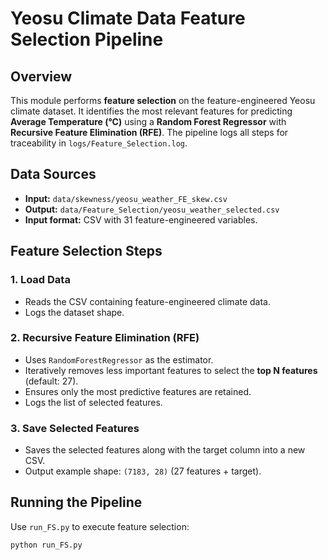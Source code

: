 # Yeosu Climate Data Feature Selection Pipeline

## Overview
This module performs **feature selection** on the feature-engineered Yeosu climate dataset. It identifies the most relevant features for predicting **Average Temperature (°C)** using a **Random Forest Regressor** with **Recursive Feature Elimination (RFE)**. The pipeline logs all steps for traceability in `logs/Feature_Selection.log`.

## Data Sources
- **Input:** `data/skewness/yeosu_weather_FE_skew.csv`  
- **Output:** `data/Feature_Selection/yeosu_weather_selected.csv`  
- **Input format:** CSV with 31 feature-engineered variables.

## Feature Selection Steps

### 1. Load Data
- Reads the CSV containing feature-engineered climate data.
- Logs the dataset shape.

### 2. Recursive Feature Elimination (RFE)
- Uses `RandomForestRegressor` as the estimator.
- Iteratively removes less important features to select the **top N features** (default: 27).
- Ensures only the most predictive features are retained.
- Logs the list of selected features.

### 3. Save Selected Features
- Saves the selected features along with the target column into a new CSV.
- Output example shape: `(7183, 28)` (27 features + target).

## Running the Pipeline
Use `run_FS.py` to execute feature selection:

```bash
python run_FS.py
